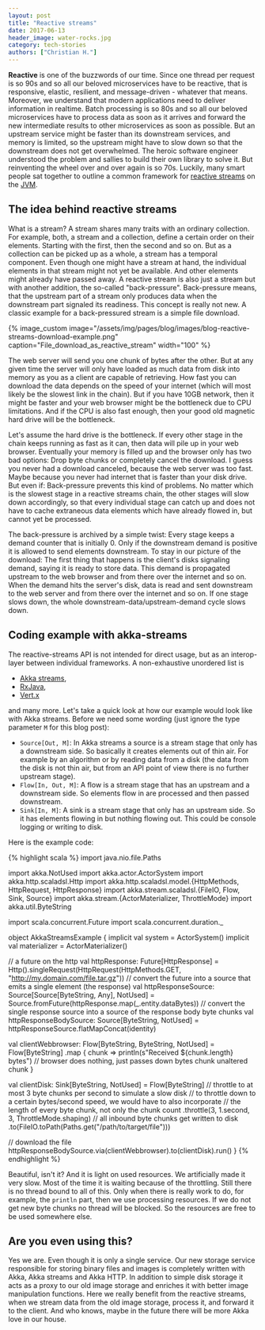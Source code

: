 ```yaml
---
layout: post
title: "Reactive streams"
date: 2017-06-13
header_image: water-rocks.jpg
category: tech-stories
authors: ["Christian H."]
---
```


**Reactive** is one of the buzzwords of our time.
Since one thread per request is so 90s and so all our beloved microservices have to be reactive, that is responsive, elastic, resilient, and message-driven - whatever that means.
Moreover, we understand that modern applications need to deliver information in realtime.
Batch processing is so 80s and so all our beloved microservices have to process data as soon as it arrives and forward the new intermediate results to other microservices as soon as possible.
But an upstream service might be faster than its downstream services, and memory is limited, so the upstream might have to slow down so that the downstream does not get overwhelmed.
The heroic software engineer understood the problem and sallies to build their own library to solve it.
But reinventing the wheel over and over again is so 70s.
Luckily, many smart people sat together to outline a common framework for [reactive streams][reactive-streams] on the [JVM][java].

## The idea behind reactive streams

What is a stream?
A stream shares many traits with an ordinary collection.
For example, both, a stream and a collection, define a certain order on their elements.
Starting with the first, then the second and so on.
But as a collection can be picked up as a whole, a stream has a temporal component.
Even though one might have a stream at hand, the individual elements in that stream might not yet be available.
And other elements might already have passed away.
A reactive stream is also just a stream but with another addition, the so-called "back-pressure".
Back-pressure means, that the upstream part of a stream only produces data when the downstream part signaled its readiness.
This concept is really not new.
A classic example for a back-pressured stream is a simple file download.

{% image_custom image="/assets/img/pages/blog/images/blog-reactive-streams-download-example.png" caption="File_download_as_reactive_stream" width="100" %}

The web server will send you one chunk of bytes after the other.
But at any given time the server will only have loaded as much data from disk into memory as you as a client are capable of retrieving.
How fast you can download the data depends on the speed of your internet (which will most likely be the slowest link in the chain).
But if you have 10GB network, then it might be faster and your web browser might be the bottleneck due to CPU limitations.
And if the CPU is also fast enough, then your good old magnetic hard drive will be the bottleneck.

Let's assume the hard drive is the bottleneck.
If every other stage in the chain keeps running as fast as it can, then data will pile up in your web browser.
Eventually your memory is filled up and the browser only has two bad options: Drop byte chunks or completely cancel the download.
I guess you never had a download canceled, because the web server was too fast.
Maybe because you never had internet that is faster than your disk drive.
But even if: Back-pressure prevents this kind of problems.
No matter which is the slowest stage in a reactive streams chain, the other stages will slow down accordingly, so that every individual stage can catch up and does not have to cache extraneous data elements which have already flowed in, but cannot yet be processed.

The back-pressure is archived by a simple twist: Every stage keeps a demand counter that is initially 0.
Only if the downstream demand is positive it is allowed to send elements downstream.
To stay in our picture of the download: The first thing that happens is the client's disks signaling demand, saying it is ready to store data.
This demand is propagated upstream to the web browser and from there over the internet and so on.
When the demand hits the server's disk, data is read and sent downstream to the web server and from there over the internet and so on.
If one stage slows down, the whole downstream-data/upstream-demand cycle slows down.

## Coding example with akka-streams

The reactive-streams API is not intended for direct usage, but as an interop-layer between individual frameworks.
A non-exhaustive unordered list is

* [Akka streams][akka-streams],
* [RxJava][rx-java],
* [Vert.x][vertx]

and many more.
Let's take a quick look at how our example would look like with Akka streams.
Before we need some wording (just ignore the type parameter `M` for this blog post):

* `Source[Out, M]`: In Akka streams a source is a stream stage that only has a downstream side.
  So basically it creates elements out of thin air.
  For example by an algorithm or by reading data from a disk (the data from the disk is not thin air, but from an API point of view there is no further upstream stage).
* `Flow[In, Out, M]`: A flow is a stream stage that has an upstream and a downstream side.
  So elements flow in are processed and then passed downstream.
* `Sink[In, M]`: A sink is a stream stage that only has an upstream side.
  So it has elements flowing in but nothing flowing out.
  This could be console logging or writing to disk.

Here is the example code:

{% highlight scala %}
import java.nio.file.Paths

import akka.NotUsed
import akka.actor.ActorSystem
import akka.http.scaladsl.Http
import akka.http.scaladsl.model.{HttpMethods, HttpRequest, HttpResponse}
import akka.stream.scaladsl.{FileIO, Flow, Sink, Source}
import akka.stream.{ActorMaterializer, ThrottleMode}
import akka.util.ByteString

import scala.concurrent.Future
import scala.concurrent.duration._

object AkkaStreamsExample {
  implicit val system = ActorSystem()
  implicit val materializer = ActorMaterializer()

  // a future on the http
  val httpResponse: Future[HttpResponse] = Http().singleRequest(HttpRequest(HttpMethods.GET, "http://my.domain.com/file.tar.gz"))
  // convert the future into a source that emits a single element (the response)
  val httpResponseSource: Source[Source[ByteString, Any], NotUsed] = Source.fromFuture(httpResponse.map(_.entity.dataBytes))
  // convert the single response source into a source of the response body byte chunks
  val httpResponseBodySource: Source[ByteString, NotUsed] = httpResponseSource.flatMapConcat(identity)

  val clientWebbrowser: Flow[ByteString, ByteString, NotUsed] =
    Flow[ByteString]
      .map { chunk =>
        println(s"Received ${chunk.length} bytes")
        // browser does nothing, just passes down bytes chunk unaltered
        chunk
      }

  val clientDisk: Sink[ByteString, NotUsed] =
    Flow[ByteString]
      // throttle to at most 3 byte chunks per second to simulate a slow disk
      // to throttle down to a certain bytes/second speed, we would have to also incorporate
      // the length of every byte chunk, not only the chunk count
      .throttle(3, 1.second, 3, ThrottleMode.shaping)
      // all inbound byte chunks get written to disk
      .to(FileIO.toPath(Paths.get("/path/to/target/file")))

  // download the file
  httpResponseBodySource.via(clientWebbrowser).to(clientDisk).run()
}
{% endhighlight %}

Beautiful, isn't it?
And it is light on used resources.
We artificially made it very slow.
Most of the time it is waiting because of the throttling.
Still there is no thread bound to all of this.
Only when there is really work to do, for example, the `println` part, then we use processing resources.
If we do not get new byte chunks no thread will be blocked.
So the resources are free to be used somewhere else.

## Are you even using this?

Yes we are.
Even though it is only a single service.
Our new storage service responsible for storing binary files and images is completely written with Akka, Akka streams and Akka HTTP.
In addition to simple disk storage it acts as a proxy to our old image storage and enriches it with better image manipulation functions.
Here we really benefit from the reactive streams, when we stream data from the old image storage, process it, and forward it to the client.
And who knows, maybe in the future there will be more Akka love in our house.

[reactive-streams]: http://www.reactive-streams.org/
[java]: https://www.java.com/
[akka-streams]: http://doc.akka.io/docs/akka/current/scala/stream/
[rx-java]: https://github.com/ReactiveX/RxJava
[vertx]: http://vertx.io/
